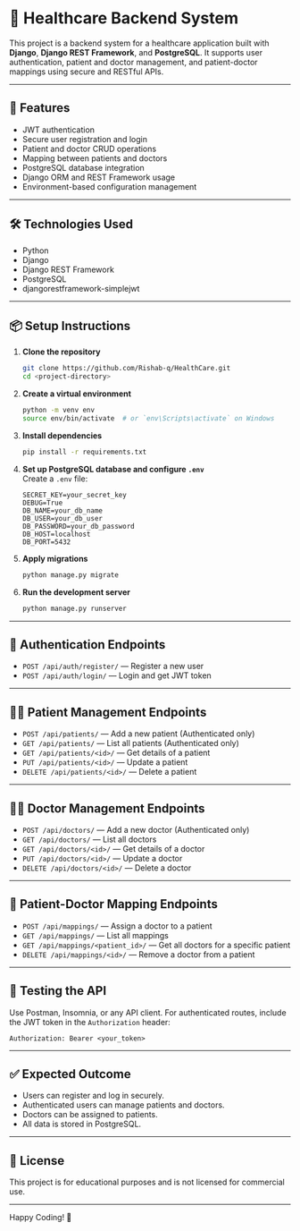 # 🏥 Healthcare Backend System

This project is a backend system for a healthcare application built with **Django**, **Django REST Framework**, and **PostgreSQL**. It supports user authentication, patient and doctor management, and patient-doctor mappings using secure and RESTful APIs.

---

## 🚀 Features

- JWT authentication
- Secure user registration and login
- Patient and doctor CRUD operations
- Mapping between patients and doctors
- PostgreSQL database integration
- Django ORM and REST Framework usage
- Environment-based configuration management

---

## 🛠 Technologies Used

- Python
- Django
- Django REST Framework
- PostgreSQL
- djangorestframework-simplejwt

---

## 📦 Setup Instructions

1. **Clone the repository**  
   ```bash
   git clone https://github.com/Rishab-q/HealthCare.git
   cd <project-directory>
   ```

2. **Create a virtual environment**  
   ```bash
   python -m venv env
   source env/bin/activate  # or `env\Scripts\activate` on Windows
   ```

3. **Install dependencies**  
   ```bash
   pip install -r requirements.txt
   ```

4. **Set up PostgreSQL database and configure `.env`**  
   Create a `.env` file:
   ```env
   SECRET_KEY=your_secret_key
   DEBUG=True
   DB_NAME=your_db_name
   DB_USER=your_db_user
   DB_PASSWORD=your_db_password
   DB_HOST=localhost
   DB_PORT=5432
   ```

5. **Apply migrations**  
   ```bash
   python manage.py migrate
   ```

6. **Run the development server**  
   ```bash
   python manage.py runserver
   ```

---

## 🔐 Authentication Endpoints

- `POST /api/auth/register/` — Register a new user
- `POST /api/auth/login/` — Login and get JWT token

---

## 👨‍⚕️ Patient Management Endpoints

- `POST /api/patients/` — Add a new patient (Authenticated only)
- `GET /api/patients/` — List all patients (Authenticated only)
- `GET /api/patients/<id>/` — Get details of a patient
- `PUT /api/patients/<id>/` — Update a patient
- `DELETE /api/patients/<id>/` — Delete a patient

---

## 👩‍⚕️ Doctor Management Endpoints

- `POST /api/doctors/` — Add a new doctor (Authenticated only)
- `GET /api/doctors/` — List all doctors
- `GET /api/doctors/<id>/` — Get details of a doctor
- `PUT /api/doctors/<id>/` — Update a doctor
- `DELETE /api/doctors/<id>/` — Delete a doctor

---

## 🔗 Patient-Doctor Mapping Endpoints

- `POST /api/mappings/` — Assign a doctor to a patient
- `GET /api/mappings/` — List all mappings
- `GET /api/mappings/<patient_id>/` — Get all doctors for a specific patient
- `DELETE /api/mappings/<id>/` — Remove a doctor from a patient

---

## 🧪 Testing the API

Use Postman, Insomnia, or any API client. For authenticated routes, include the JWT token in the `Authorization` header:

```http
Authorization: Bearer <your_token>
```

---

## ✅ Expected Outcome

- Users can register and log in securely.
- Authenticated users can manage patients and doctors.
- Doctors can be assigned to patients.
- All data is stored in PostgreSQL.

---

## 📄 License

This project is for educational purposes and is not licensed for commercial use.

---

Happy Coding! 💙
